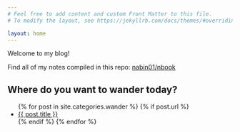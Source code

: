 ```yaml
---
# Feel free to add content and custom Front Matter to this file.
# To modify the layout, see https://jekyllrb.com/docs/themes/#overriding-theme-defaults

layout: home
---
```


Welcome to my blog!

Find all of my notes compiled in this repo: [nabin01/nbook](https://github.com/nabin01/nbook.git)

## Where do you want to wander today?

<ul>
  {% for post in site.categories.wander %}
    {% if post.url %}
        <li><a href="{{ post.url }}">{{ post.title }}</a></li>
    {% endif %}
  {% endfor %}
</ul>
